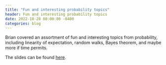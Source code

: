 ```yaml
---
title: "Fun and interesting probability topics"
header: Fun and interesting probability topics
date: 2022-10-28 00:00:00 -0400
categories: blog
---
```


Brian covered an assortment of fun and interesting topics
from probability, including linearity of expectation, random
walks, Bayes theorem, and maybe more if time permits.

The slides can be found
[here](https://docs.google.com/presentation/d/1XuGNICJht43_X19c44AGCrfbKEFSmQoGnPwmGoYtmiE/edit?usp=sharing).
